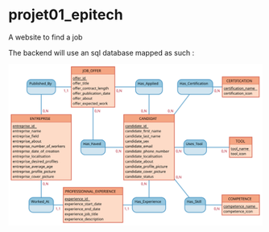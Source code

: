 # projet01_epitech
A website to find a job


The backend will use an sql database mapped as such :


![sql_diagram](https://raw.githubusercontent.com/armeldemarsac92/projet01_epitech/main/informations/MCD.svg)
